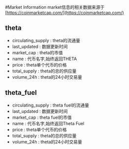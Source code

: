 #Market Information
market信息的相关数据来源于 [https://coinmarketcap.com/](https://coinmarketcap.com/)
## theta
* circulating_supply : theta的流通量
* last_updated : 数据更新时间
* market_cap : theta的市值
* name : 代币名字,始终返回THETA
* price : theta单个代币的价格
* total_supply : theta的总的供应量
* volume_24h : theta的24小时交易量

## theta_fuel
* circulating_supply : theta fuel的流通量
* last_updated : 数据更新时间
* market_cap : theta fuel的市值
* name : 代币名字,始终返回Theta Fuel
* price : theta单个代币的价格
* total_supply : theta的总的供应量
* volume_24h : theta的24小时交易量